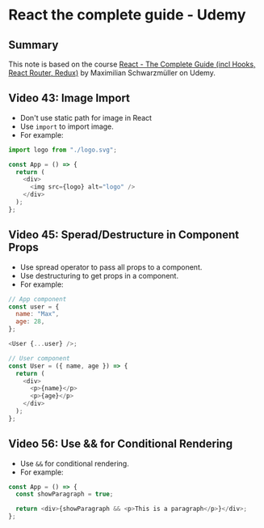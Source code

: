 # React the complete guide - Udemy

## Summary

This note is based on the course [React - The Complete Guide (incl Hooks, React Router, Redux)](https://www.udemy.com/course/react-the-complete-guide-incl-redux/) by Maximilian Schwarzmüller on Udemy.

## Video 43: Image Import

- Don't use static path for image in React
- Use `import` to import image.
- For example:

```javascript
import logo from "./logo.svg";

const App = () => {
  return (
    <div>
      <img src={logo} alt="logo" />
    </div>
  );
};
```

## Video 45: Sperad/Destructure in Component Props

- Use spread operator to pass all props to a component.
- Use destructuring to get props in a component.
- For example:

```javascript
// App component
const user = {
  name: "Max",
  age: 28,
};

<User {...user} />;

// User component
const User = ({ name, age }) => {
  return (
    <div>
      <p>{name}</p>
      <p>{age}</p>
    </div>
  );
};
```

## Video 56: Use && for Conditional Rendering

- Use `&&` for conditional rendering.
- For example:

```javascript
const App = () => {
  const showParagraph = true;

  return <div>{showParagraph && <p>This is a paragraph</p>}</div>;
};
```
